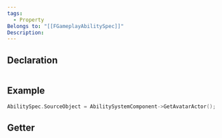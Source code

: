 ```yaml
---
tags:
  - Property
Belongs to: "[[FGameplayAbilitySpec]]"
Description:
---
```


## Declaration

```cpp
```

## Example

```cpp
AbilitySpec.SourceObject = AbilitySystemComponent->GetAvatarActor();
```

## Getter

```cpp
```